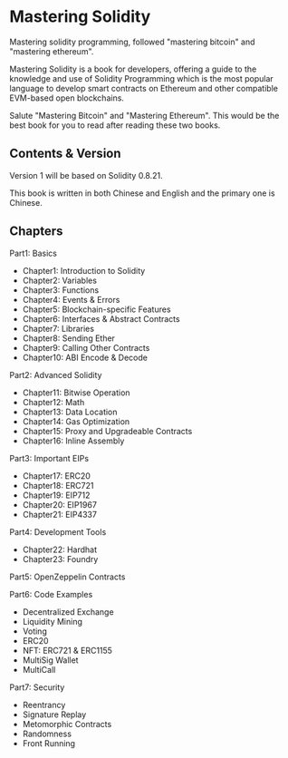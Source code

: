 # Mastering Solidity
Mastering solidity programming, followed "mastering bitcoin" and "mastering ethereum".

Mastering Solidity is a book for developers, offering a guide to the knowledge and use of Solidity Programming which is the most popular language to develop smart contracts on Ethereum and other compatible EVM-based open blockchains.

Salute "Mastering Bitcoin" and "Mastering Ethereum". This would be the best book for you to read after reading these two books.

## Contents & Version

Version 1 will be based on Solidity 0.8.21.

This book is written in both Chinese and English and the primary one is Chinese.

## Chapters

Part1: Basics
- Chapter1: Introduction to Solidity
- Chapter2: Variables
- Chapter3: Functions
- Chapter4: Events & Errors
- Chapter5: Blockchain-specific Features
- Chapter6: Interfaces & Abstract Contracts
- Chapter7: Libraries
- Chapter8: Sending Ether
- Chapter9: Calling Other Contracts
- Chapter10: ABI Encode & Decode

Part2: Advanced Solidity
- Chapter11: Bitwise Operation
- Chapter12: Math
- Chapter13: Data Location
- Chapter14: Gas Optimization
- Chapter15: Proxy and Upgradeable Contracts
- Chapter16: Inline Assembly

Part3: Important EIPs
- Chapter17: ERC20
- Chapter18: ERC721
- Chapter19: EIP712
- Chapter20: EIP1967
- Chapter21: EIP4337

Part4: Development Tools
- Chapter22: Hardhat
- Chapter23: Foundry

Part5: OpenZeppelin Contracts

Part6: Code Examples
- Decentralized Exchange
- Liquidity Mining
- Voting
- ERC20
- NFT: ERC721 & ERC1155
- MultiSig Wallet
- MultiCall

Part7: Security
- Reentrancy 
- Signature Replay
- Metomorphic Contracts
- Randomness
- Front Running
